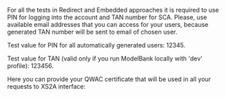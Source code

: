 For all the tests in Redirect and Embedded approaches it is required to use PIN for logging into the account and TAN number for SCA. Please, use available email addresses that you can access for your users, because generated TAN number will be sent to email of chosen user.

Test value for PIN for all automatically generated users: 12345.

Test value for TAN (valid only if you run ModelBank locally with 'dev' profile): 123456.

Here you can provide your QWAC certificate that will be used in all your requests to XS2A interface:
